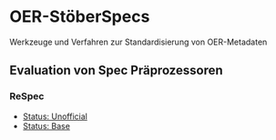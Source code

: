 # OER-StöberSpecs

Werkzeuge und Verfahren zur Standardisierung von OER-Metadaten

## Evaluation von Spec Präprozessoren

### ReSpec

* [Status: Unofficial](evaluation/ReSpec/demo-unofficial.html)
* [Status: Base](evaluation/ReSpec/demo-base.html)

